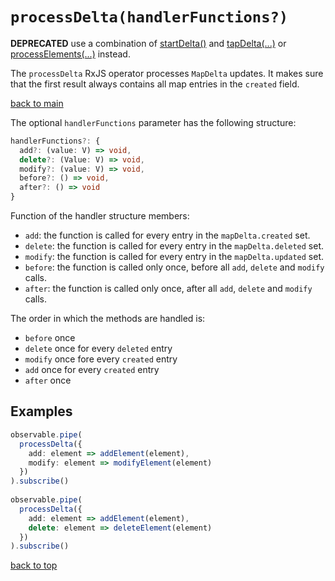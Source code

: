 # `processDelta(handlerFunctions?)`

**DEPRECATED** use a combination of [startDelta()](../start-delta/README.md) and [tapDelta(...)](../tap-delta/README.md) or [processElements(...)](../../support/process-elements/README.md) instead.

The `processDelta` RxJS operator processes `MapDelta` updates.
It makes sure that the first result always contains all map entries in the `created` field.

[back to main](../../README.md)

The optional `handlerFunctions` parameter has the following structure:

``` typescript
handlerFunctions?: {
  add?: (value: V) => void,
  delete?: (Value: V) => void,
  modify?: (value: V) => void,
  before?: () => void,
  after?: () => void
}
```

Function of the handler structure members:

- `add`: the function is called for every entry in the `mapDelta.created` set.
- `delete`: the function is called for every entry in the `mapDelta.deleted` set.
- `modify`: the function is called for every entry in the `mapDelta.updated` set.
- `before`: the function is called only once, before all `add`, `delete` and `modify` calls.
- `after`: the function is called only once, after all `add`, `delete` and `modify` calls.

The order in which the methods are handled is:

- `before` once
- `delete` once for every `deleted` entry
- `modify` once fore every `created` entry
- `add` once for every `created` entry
- `after` once

## Examples

``` typescript
observable.pipe(
  processDelta({
    add: element => addElement(element),
    modify: element => modifyElement(element)
  })
).subscribe()
  
observable.pipe(
  processDelta({
    add: element => addElement(element),
    delete: element => deleteElement(element)
  })
).subscribe()
```

[back to top](#processdeltahandlerfunctions)